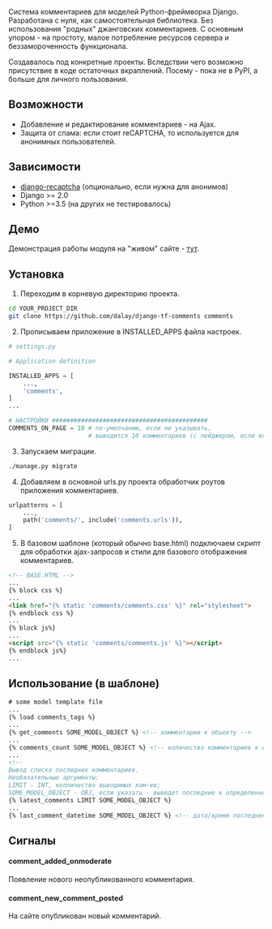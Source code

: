 Система комментариев для моделей Python-фреймворка Django. Разработана с нуля, как самостоятельная библиотека. Без использования "родных" джанговских комментариев. С основным упором - на простоту, малое потребление ресурсов сервера и беззамороченность функционала.

Создавалось под конкретные проекты. Вследствии чего возможно присутствие в коде остаточных вкраплений. Посему - пока не в PyPI, а больше для личного пользования. 

## Возможности

- Добавление и редактирование комментариев - на Ajax.
- Защита от спама: если стоит reCAPTCHA, то используется для анонимных пользователей.

## Зависимости

- [django-recaptcha](https://github.com/praekelt/django-recaptcha) (опционально, если нужна для анонимов)
- Django >= 2.0
- Python >=3.5 (на других не тестировалось)

## Демо

Демонстрация работы модуля на "живом" сайте - [тут](https://turfront.ru/pub-233#comments).

## Установка
1. Переходим в корневую директорию проекта.
```bash
cd YOUR_PROJECT_DIR
git clone https://github.com/dalay/django-tf-comments comments
```
2. Прописываем приложение в INSTALLED_APPS файла настроек.
```python
# settings.py

# Application definition

INSTALLED_APPS = [
    ...,
    'comments',
]
...

# НАСТРОЙКИ ###########################################
COMMENTS_ON_PAGE = 10 # по-умолчанию, если не указывать,
                      # выводится 10 комментариев (с пейджером, если их больше) 
```
3. Запускаем миграции.
```bash
./manage.py migrate
```
4. Добавляем в основной urls.py проекта обработчик роутов приложения комментариев.
```python
urlpatterns = [
    ...,
    path('comments/', include('comments.urls')),
]
```
5. В базовом шаблоне (который обычно base.html) подключаем скрипт для обработки ajax-запросов и стили 
для базового отображения комментариев.
```html
<!-- BASE.HTML -->
...
{% block css %}
...
<link href="{% static 'comments/comments.css' %}" rel="stylesheet">
{% endblock css %}
...
{% block js%}
...
<script src="{% static 'comments/comments.js' %}"></script>
{% endblock js%}
...
```
## Использование (в шаблоне)
```html
# some model template file
...
{% load comments_tags %}
...
{% get_comments SOME_MODEL_OBJECT %} <!-- комментарии к объекту -->
...
{% comments_count SOME_MODEL_OBJECT %} <!-- количество комментариев к объекту -->
...
<!-- 
Вывод списка последних комментариев.
Необязательные аргументы:
LIMIT - INT, колличество выводимых ком-ев;
SOME_MODEL_OBJECT - OBJ, если указать - выведет последние к определенному объекту -->
{% latest_comments LIMIT SOME_MODEL_OBJECT %}
...
{% last_comment_datetime SOME_MODEL_OBJECT %} <!-- дата/время последнего комментария -->
```
## Сигналы
#### comment_added_onmoderate
Появление нового неопубликованного комментария.
#### comment_new_comment_posted
На сайте опубликован новый комментарий.
